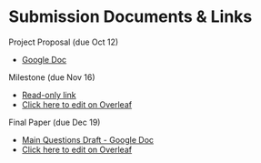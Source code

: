 # Submission Documents & Links

Project Proposal (due Oct 12)
* [Google Doc](https://docs.google.com/document/d/1KetDWpYzTtGK18eEqWcLiTbOCSH0ReBHH3oOpfCfLaI/edit)

Milestone (due Nov 16)
* [Read-only link](https://www.overleaf.com/read/yrktnsqybnmc)
* [Click here to edit on Overleaf](https://www.overleaf.com/12161403fnwpjdjwpjnt)

Final Paper (due Dec 19)
* [Main Questions Draft - Google Doc](https://docs.google.com/a/berkeley.edu/document/d/191JOdT4VOdY4WpRSs1Y2_WI3esdvsMu09QKvjc1mI0M/edit?usp=sharing)
* [Click here to edit on Overleaf](https://www.overleaf.com/12754539xmqymffqnxtk)
